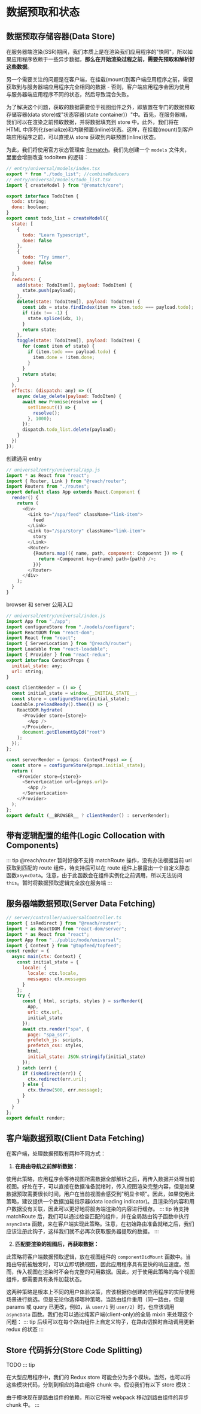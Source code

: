 # 数据预取和状态

## 数据预取存储容器(Data Store)

在服务器端渲染(SSR)期间，我们本质上是在渲染我们应用程序的"快照"，所以如果应用程序依赖于一些异步数据，**那么在开始渲染过程之前，需要先预取和解析好这些数据**。

另一个需要关注的问题是在客户端，在挂载(mount)到客户端应用程序之前，需要获取到与服务器端应用程序完全相同的数据 - 否则，客户端应用程序会因为使用与服务器端应用程序不同的状态，然后导致混合失败。

为了解决这个问题，获取的数据需要位于视图组件之外，即放置在专门的数据预取存储容器(data store)或"状态容器(state container)）"中。首先，在服务器端，我们可以在渲染之前预取数据，并将数据填充到 store 中。此外，我们将在 HTML 中序列化(serialize)和内联预置(inline)状态。这样，在挂载(mount)到客户端应用程序之前，可以直接从 store 获取到内联预置(inline)状态。

为此，我们将使用官方状态管理库 [Rematch](https://github.com/rematch/rematch)。我们先创建一个 `models` 文件夹，里面会增删改查 todoItem 的逻辑：

```js
// entry/universal/models/index.tsx
export * from "./todo_list"; //combineReducers
// entry/universal/models/todo_list.tsx
import { createModel } from "@rematch/core";

export interface TodoItem {
  todo: string;
  done: boolean;
}
export const todo_list = createModel({
  state: [
    {
      todo: "Learn Typescript",
      done: false
    },
    {
      todo: "Try immer",
      done: false
    }
  ],
  reducers: {
    add(state: TodoItem[], payload: TodoItem) {
      state.push(payload);
    },
    delete(state: TodoItem[], payload: TodoItem) {
      const idx = state.findIndex(item => item.todo === payload.todo);
      if (idx !== -1) {
        state.splice(idx, 1);
      }
      return state;
    },
    toggle(state: TodoItem[], payload: TodoItem) {
      for (const item of state) {
        if (item.todo === payload.todo) {
          item.done = !item.done;
        }
      }
      return state;
    }
  },
  effects: (dispatch: any) => ({
    async delay_delete(payload: TodoItem) {
      await new Promise(resolve => {
        setTimeout(() => {
          resolve();
        }, 1000);
      });
      dispatch.todo_list.delete(payload);
    }
  })
});
```

创建通用 entry

```js
// universal/entry/universal/app.js
import * as React from "react";
import { Router, Link } from "@reach/router";
import Routers from "./routes";
export default class App extends React.Component {
  render() {
    return (
      <div>
        <Link to="/spa/feed" className="link-item">
          feed
        </Link>
        <Link to="/spa/story" className="link-item">
          story
        </Link>
        <Router>
          {Routers.map(({ name, path, component: Compoennt }) => {
            return <Compoennt key={name} path={path} />;
          })}
        </Router>
      </div>
    );
  }
}
```

browser 和 server 公用入口

```js
// universal/entry/universal/index.js
import App from "./app";
import configureStore from "./models/configure";
import ReactDOM from "react-dom";
import React from "react";
import { ServerLocation } from "@reach/router";
import Loadable from "react-loadable";
import { Provider } from "react-redux";
export interface ContextProps {
  initial_state: any;
  url: string;
}

const clientRender = () => {
  const initial_state = window.__INITIAL_STATE__;
  const store = configureStore(initial_state);
  Loadable.preloadReady().then(() => {
    ReactDOM.hydrate(
      <Provider store={store}>
        <App />
      </Provider>,
      document.getElementById("root")
    );
  });
};

const serverRender = (props: ContextProps) => {
  const store = configureStore(props.initial_state);
  return (
    <Provider store={store}>
      <ServerLocation url={props.url}>
        <App />
      </ServerLocation>
    </Provider>
  );
};
export default (__BROWSER__ ? clientRender() : serverRender);
```

## 带有逻辑配置的组件(Logic Collocation with Components)

::: tip @reach/router 暂时好像不支持 matchRoute 操作，没有办法根据当前 url 获取到匹配的 route 组件，待支持后可以在 route 组件上暴露出一个自定义静态函数`asyncData`。注意，由于此函数会在组件实例化之前调用，所以无法访问`this`。暂时将数据预取逻辑完全放在服务端 :::

## 服务器端数据预取(Server Data Fetching)

```js
// server/controller/universalController.ts
import { isRedirect } from "@reach/router";
import * as ReactDOM from "react-dom/server";
import * as React from "react";
import App from "../public/node/universal";
import { Context } from "@topfeed/topfeed";
const render = {
  async main(ctx: Context) {
    const initial_state = {
      locale: {
        locale: ctx.locale,
        messages: ctx.messages
      }
    };
    try {
      const { html, scripts, styles } = ssrRender({
        App,
        url: ctx.url,
        initial_state
      });
      await ctx.render("spa", {
        page: "spa_ssr",
        prefetch_js: scripts,
        prefetch_css: styles,
        html,
        initial_state: JSON.stringify(initial_state)
      });
    } catch (err) {
      if (isRedirect(err)) {
        ctx.redirect(err.uri);
      } else {
        ctx.throw(500, err.message);
      }
    }
  }
};
export default render;
```

## 客户端数据预取(Client Data Fetching)

在客户端，处理数据预取有两种不同方式：

1. **在路由导航之前解析数据：**

使用此策略，应用程序会等待视图所需数据全部解析之后，再传入数据并处理当前视图。好处在于，可以直接在数据准备就绪时，传入视图渲染完整内容，但是如果数据预取需要很长时间，用户在当前视图会感受到"明显卡顿"。因此，如果使用此策略，建议提供一个数据加载指示器(data loading indicator)。且渲染的内容和用户数据没有关联，因此可以更好地将服务端渲染的内容进行缓存。 ::: tip 待支持 matchRoute 后，我们可以通过检查匹配的组件，并在全局路由钩子函数中执行 `asyncData` 函数，来在客户端实现此策略。注意，在初始路由准备就绪之后，我们应该注册此钩子，这样我们就不必再次获取服务器提取的数据。 :::

2. **匹配要渲染的视图后，再获取数据：**

此策略将客户端数据预取逻辑，放在视图组件的 `componentDidMount` 函数中。当路由导航被触发时，可以立即切换视图，因此应用程序具有更快的响应速度。然而，传入视图在渲染时不会有完整的可用数据。因此，对于使用此策略的每个视图组件，都需要具有条件加载状态。

这两种策略是根本上不同的用户体验决策，应该根据你创建的应用程序的实际使用场景进行挑选。但是无论你选择哪种策略，当路由组件重用（同一路由，但是 params 或 query 已更改，例如，从 `user/1` 到 `user/2`）时，也应该调用 `asyncData` 函数。我们也可以通过纯客户端(client-only)的全局 mixin 来处理这个问题： ::: tip 后续可以在每个路由组件上自定义钩子，在路由切换时自动调用更新 redux 的状态 :::

## Store 代码拆分(Store Code Splitting)

TODO ::: tip

在大型应用程序中，我们的 Redux store 可能会分为多个模块。当然，也可以将这些模块代码，分割到相应的路由组件 chunk 中。假设我们有以下 store 模块：

由于模块现在是路由组件的依赖，所以它将被 webpack 移动到路由组件的异步 chunk 中。 :::
